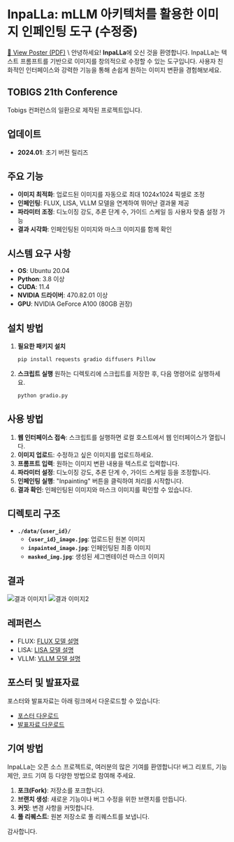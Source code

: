 # InpaLLa: mLLM 아키텍처를 활용한 이미지 인페인팅 도구 (수정중)

[📄 View Poster (PDF)](inpalla_poster.pdf) \\
안녕하세요! **InpaLLa**에 오신 것을 환영합니다. InpaLLa는 텍스트 프롬프트를 기반으로 이미지를 창의적으로 수정할 수 있는 도구입니다. 사용자 친화적인 인터페이스와 강력한 기능을 통해 손쉽게 원하는 이미지 변환을 경험해보세요.

## TOBIGS 21th Conference
Tobigs 컨퍼런스의 일환으로 제작된 프로젝트입니다.


## 업데이트
- **2024.01**: 초기 버전 릴리즈

## 주요 기능

- **이미지 최적화**: 업로드된 이미지를 자동으로 최대 1024x1024 픽셀로 조정
- **인페인팅**: FLUX, LISA, VLLM 모델을 연계하여 뛰어난 결과물 제공
- **파라미터 조정**: 디노이징 강도, 추론 단계 수, 가이드 스케일 등 사용자 맞춤 설정 가능
- **결과 시각화**: 인페인팅된 이미지와 마스크 이미지를 함께 확인

## 시스템 요구 사항
- **OS**: Ubuntu 20.04
- **Python**: 3.8 이상
- **CUDA**: 11.4
- **NVIDIA 드라이버**: 470.82.01 이상
- **GPU**: NVIDIA GeForce A100 (80GB 권장)

## 설치 방법
1. **필요한 패키지 설치**
    ```bash
    pip install requests gradio diffusers Pillow
    ```
2. **스크립트 실행**
    원하는 디렉토리에 스크립트를 저장한 후, 다음 명령어로 실행하세요.
    ```bash
    python gradio.py
    ```

## 사용 방법
1. **웹 인터페이스 접속**: 스크립트를 실행하면 로컬 호스트에서 웹 인터페이스가 열립니다.
2. **이미지 업로드**: 수정하고 싶은 이미지를 업로드하세요.
3. **프롬프트 입력**: 원하는 이미지 변환 내용을 텍스트로 입력합니다.
4. **파라미터 설정**: 디노이징 강도, 추론 단계 수, 가이드 스케일 등을 조정합니다.
5. **인페인팅 실행**: "Inpainting" 버튼을 클릭하여 처리를 시작합니다.
6. **결과 확인**: 인페인팅된 이미지와 마스크 이미지를 확인할 수 있습니다.

## 디렉토리 구조
- **`./data/{user_id}/`**
  - **`{user_id}_image.jpg`**: 업로드된 원본 이미지
  - **`inpainted_image.jpg`**: 인페인팅된 최종 이미지
  - **`masked_img.jpg`**: 생성된 세그멘테이션 마스크 이미지

## 결과
![결과 이미지1](https://github.com/your-repo/result-image1-url)
![결과 이미지2](https://github.com/your-repo/result-image2-url)
<br/>

## 레퍼런스
- FLUX: [FLUX 모델 설명](https://flux-model-link.com)
- LISA: [LISA 모델 설명](https://lisa-model-link.com)
- VLLM: [VLLM 모델 설명](https://vllm-model-link.com)


## 포스터 및 발표자료
포스터와 발표자료는 아래 링크에서 다운로드할 수 있습니다:

- [포스터 다운로드](https://github.com/your-repo/poster.pdf)
- [발표자료 다운로드](https://github.com/your-repo/presentation.pdf)

## 기여 방법
InpaLLa는 오픈 소스 프로젝트로, 여러분의 많은 기여를 환영합니다! 버그 리포트, 기능 제안, 코드 기여 등 다양한 방법으로 참여해 주세요.

1. **포크(Fork)**: 저장소를 포크합니다.
2. **브랜치 생성**: 새로운 기능이나 버그 수정을 위한 브랜치를 만듭니다.
3. **커밋**: 변경 사항을 커밋합니다.
4. **풀 리퀘스트**: 원본 저장소로 풀 리퀘스트를 보냅니다.




감사합니다. 
